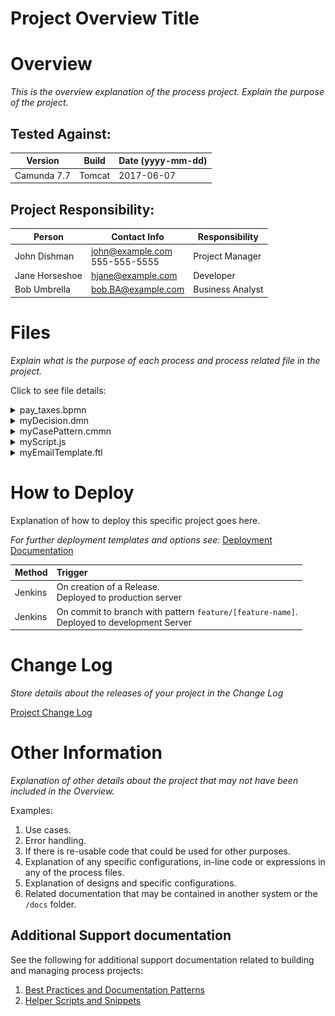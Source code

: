 # Project Overview Title

# Overview

*This is the overview explanation of the process project. Explain the purpose of the project.*

## Tested Against:

| Version              | Build                  | Date (yyyy-mm-dd)        |
| -------------------- | ---------------------- | ------------------------ |
| Camunda 7.7 | Tomcat | 2017-06-07 |


## Project Responsibility:

| Person               | Contact Info           | Responsibility           |
| -------------------- | ---------------------- | ------------------------ |
| John Dishman | john@example.com <br> 555-555-5555 | Project Manager |
| Jane Horseshoe| hjane@example.com | Developer |
| Bob Umbrella | bob.BA@example.com | Business Analyst |

# Files

*Explain what is the purpose of each process and process related file in the project.*

Click to see file details:

<details>
  <summary>pay_taxes.bpmn</summary>
  <br>

  This file does something and its purpose is to do abc.

  ![pay_taxes BPMN File](docs/images/BPMN_image_example.png)
  <hr>
</details>

<details>
  <summary>myDecision.dmn</summary>
  <br>

  This file does something and its purpose is to do abc.

  1. DRD
  1. DMN

  ![myDecision DRD File](docs/images/DRD_image_example.png)
  ![myDecision DMN File](docs/images/DMN_image_example.png)

  <hr>
</details>

<details>
  <summary>myCasePattern.cmmn</summary>
  <br>

  This file does something and its purpose is to do abc.

  ![myCasePattern CMMN File](docs/images/CMMN_image_example.png)

  <hr>
</details>

<details>
  <summary>myScript.js</summary>
  <br>

  This file does something and its purpose is to do abc.

  <hr>
</details>

<details>
  <summary>myEmailTemplate.ftl</summary>
  <br>

  This file does something and its purpose is to do abc.

  Image example of the **Rendered** FreeMarker file (if applicable)

  <hr>
</details>

# How to Deploy

Explanation of how to deploy this specific project goes here.

*For further deployment templates and options see:* [Deployment Documentation](docs/deployment.md)

| Method              | Trigger                 |
| ------------------- |:---------------------- |
| Jenkins | On creation of a Release. <br> Deployed to production server |
| Jenkins | On commit to branch with pattern `feature/[feature-name]`. <br> Deployed to development Server

# Change Log

*Store details about the releases of your project in the Change Log*

[Project Change Log](CHANGELOG.md)

# Other Information

*Explanation of other details about the project that may not have been included in the Overview.*

Examples:

1. Use cases.
1. Error handling.
1. If there is re-usable code that could be used for other purposes.
1. Explanation of any specific configurations, in-line code or expressions in any of the process files.
1. Explanation of designs and specific configurations.
1. Related documentation that may be contained in another system or the `/docs` folder.

## Additional Support documentation

See the following for additional support documentation related to building and managing process projects:

1. [Best Practices and Documentation Patterns](docs/patterns.md)
1. [Helper Scripts and Snippets](docs/helpers.md)
